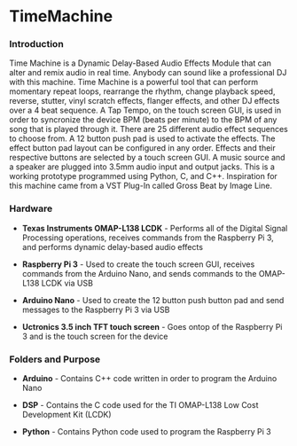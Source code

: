 # TimeMachine

### Introduction

Time Machine is a Dynamic Delay-Based Audio Effects Module that can alter and remix audio in real time. Anybody can sound like a professional DJ with this machine. Time Machine is a powerful tool that can perform momentary repeat loops, rearrange the rhythm, change playback speed, reverse, stutter, vinyl scratch effects, flanger effects, and other DJ effects over a 4 beat sequence. A Tap Tempo, on the touch screen GUI, is used in order to syncronize the device BPM (beats per minute) to the BPM of any song that is played through it. There are 25 different audio effect sequences to choose from. A 12 button push pad is used to activate the effects. The effect button pad layout can be configured in any order. Effects and their respective buttons are selected by a touch screen GUI. A music source and a speaker are plugged into 3.5mm audio input and output jacks. This is a working prototype programmed using Python, C, and C++. Inspiration for this machine came from a VST Plug-In called Gross Beat by Image Line. 

### Hardware

- **Texas Instruments OMAP-L138 LCDK** - Performs all of the Digital Signal Processing operations, receives commands from the Raspberry Pi 3, and performs dynamic delay-based audio effects

- **Raspberry Pi 3** - Used to create the touch screen GUI, receives commands from the Arduino Nano, and sends commands to the OMAP-L138 LCDK via USB 

- **Arduino Nano** - Used to create the 12 button push button pad and send messages to the Raspberry Pi 3 via USB

- **Uctronics 3.5 inch TFT touch screen** - Goes ontop of the Raspberry Pi 3 and is the touch screen for the device

### Folders and Purpose

- **Arduino** - Contains C++ code written in order to program the Arduino Nano

- **DSP** - Contains the C code used for the TI OMAP-L138 Low Cost Development Kit (LCDK)

- **Python** - Contains Python code used to program the Raspberry Pi 3
